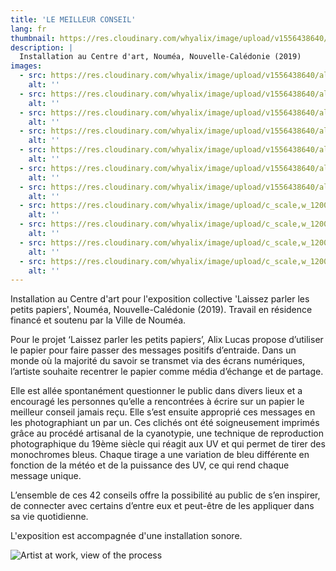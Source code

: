 ```yaml
---
title: 'LE MEILLEUR CONSEIL'
lang: fr
thumbnail: https://res.cloudinary.com/whyalix/image/upload/v1556438640/alixlucas/the-best-advice/best-advice1.jpg
description: |
  Installation au Centre d'art, Nouméa, Nouvelle-Calédonie (2019)
images:
  - src: https://res.cloudinary.com/whyalix/image/upload/v1556438640/alixlucas/the-best-advice/best-advice1.jpg
    alt: ''
  - src: https://res.cloudinary.com/whyalix/image/upload/v1556438640/alixlucas/the-best-advice/best-advice2.jpg
    alt: ''
  - src: https://res.cloudinary.com/whyalix/image/upload/v1556438640/alixlucas/the-best-advice/best-advice3.jpg
    alt: ''
  - src: https://res.cloudinary.com/whyalix/image/upload/v1556438640/alixlucas/the-best-advice/best-advice4.jpg
    alt: ''
  - src: https://res.cloudinary.com/whyalix/image/upload/v1556438640/alixlucas/the-best-advice/best-advice5.jpg
    alt: ''
  - src: https://res.cloudinary.com/whyalix/image/upload/v1556438640/alixlucas/the-best-advice/best-advice6.jpg
    alt: ''
  - src: https://res.cloudinary.com/whyalix/image/upload/v1556438640/alixlucas/the-best-advice/best-advice7.jpg
    alt: ''
  - src: https://res.cloudinary.com/whyalix/image/upload/c_scale,w_1200/v1543814047/alixlucas/failed/failed-mock-up-02.jpg
    alt: ''
  - src: https://res.cloudinary.com/whyalix/image/upload/c_scale,w_1200/v1543814047/alixlucas/failed/failed-mock-up-03.jpg
    alt: ''
  - src: https://res.cloudinary.com/whyalix/image/upload/c_scale,w_1200/v1543814047/alixlucas/failed/failed-mock-up-04.jpg
    alt: ''
  - src: https://res.cloudinary.com/whyalix/image/upload/c_scale,w_1200/v1543814047/alixlucas/failed/failed-mock-up-05.jpg
    alt: ''
---
```


Installation au Centre d'art pour l'exposition collective 'Laissez parler les petits papiers', Nouméa, Nouvelle-Calédonie (2019).
Travail en résidence financé et soutenu par la Ville de Nouméa. 

Pour le projet ‘Laissez parler les petits papiers’, Alix Lucas propose d’utiliser le papier pour faire passer des messages positifs d’entraide. Dans un monde où la majorité du savoir se transmet via des écrans numériques, l’artiste souhaite recentrer le papier comme média d’échange et de partage. 

Elle est allée spontanément questionner le public dans divers lieux et a encouragé les personnes qu’elle a rencontrées à écrire sur un papier le meilleur conseil jamais reçu. Elle s’est ensuite approprié ces messages en les photographiant un par un. Ces clichés ont été soigneusement imprimés grâce au procédé artisanal de la cyanotypie, une technique de reproduction photographique du 19ème siècle qui réagit aux UV et qui permet de tirer des monochromes bleus. Chaque tirage a une variation de bleu différente en fonction de la météo et de la puissance des UV, ce qui rend chaque message unique.

L’ensemble de ces 42 conseils offre la possibilité au public de s’en inspirer, de connecter avec certains d’entre eux et peut-être de les appliquer dans sa vie quotidienne.


L'exposition est accompagnée d'une installation sonore. 

![Artist at work, view of the process](https://res.cloudinary.com/whyalix/image/upload/c_scale,w_600/v1543639529/alixlucas/failed/Failed-Process-01.jpg)
